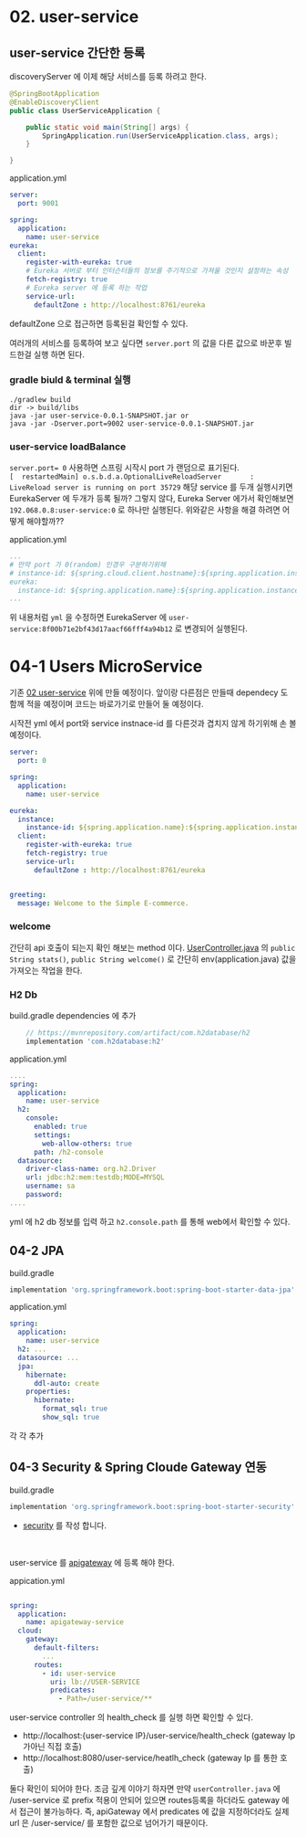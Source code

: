 # 02. user-service

## user-service 간단한 등록

discoveryServer 에 이제 해당 서비스를 등록 하려고 한다.

```java
@SpringBootApplication
@EnableDiscoveryClient
public class UserServiceApplication {

	public static void main(String[] args) {
		SpringApplication.run(UserServiceApplication.class, args);
	}

}
```

application.yml

``` yml
server:
  port: 9001

spring:
  application:
    name: user-service
eureka:
  client:
    register-with-eureka: true
    # Eureka 서버로 부터 인터슨터들의 정보를 주기적으로 가져울 것인지 설정하는 속성
    fetch-registry: true
    # Eureka server 에 등록 하는 작업
    service-url:
      defaultZone : http://localhost:8761/eureka
```

defaultZone 으로 접근하면 등록된걸 확인할 수 있다.

여러개의 서비스를 등록하여 보고 싶다면 ```server.port``` 의 값을 다른 값으로 바꾼후 빌드한걸 실행 하면 된다.

### gradle biuld & terminal 실행
```shell
./gradlew build
dir -> build/libs  
java -jar user-service-0.0.1-SNAPSHOT.jar or  
java -jar -Dserver.port=9002 user-service-0.0.1-SNAPSHOT.jar
```

### user-service loadBalance

```server.port= 0``` 사용하면 스프링 시작시 port 가 랜덤으로 표기된다.   
```[  restartedMain] o.s.b.d.a.OptionalLiveReloadServer       : LiveReload server is running on port 35729```
해당 service 를 두개 실행시키면 EurekaServer 에 두개가 등록 될까?
그렇지 않다, Eureka Server 에가서 확인해보면 ```192.068.0.8:user-service:0``` 로 하나만 실행된다.
위와같은 사항을 해결 하려면 어떻게 해야할까??

application.yml

```yml
...
# 만약 port 가 0(random) 인경우 구분하기위해
# instance-id: ${spring.cloud.client.hostname}:${spring.application.instance_id: {random.value}}
eureka:
  instance-id: ${spring.application.name}:${spring.application.instance_id:${random.value}}
...
```

위 내용처럼 ```yml``` 을 수정하면 EurekaServer 에 ```user-service:8f00b71e2bf43d17aacf66fff4a94b12``` 로 변경되어 실행된다.

# 04-1 Users MicroService

기존 [02 user-service](#02-user-service) 위에 만들 예정이다. 앞이랑 다른점은 만들때 dependecy 도 함께 적을 예정이며 코드는 바로가기로 만들어 둘 예정이다.

시작전 yml 에서 port와 service instnace-id 를 다른것과 겹치지 않게 하기위해 손 볼 예정이다.

``` yml
server:
  port: 0

spring:
  application:
    name: user-service

eureka:
  instance:
    instance-id: ${spring.application.name}:${spring.application.instance_id:${random.value}}
  client:
    register-with-eureka: true
    fetch-registry: true
    service-url:
      defaultZone : http://localhost:8761/eureka


greeting:
  message: Welcome to the Simple E-commerce.
```

### welcome

간단히 api 호출이 되는지 확인 해보는 method 이다. [UserController.java](./src/main/java/com/eureka/userservice/controller/UserController.java) 의 ```public String stats()```,
 ```public String welcome()``` 로 간단히 env(application.java) 값을 가져오는 작업을 한다.

### H2 Db

build.gradle dependencies 에 추가

```gradle 
	// https://mvnrepository.com/artifact/com.h2database/h2
	implementation 'com.h2database:h2'
```

application.yml

```yml
....
spring:
  application:
    name: user-service
  h2:
    console:
      enabled: true
      settings:
        web-allow-others: true
      path: /h2-console
  datasource:
    driver-class-name: org.h2.Driver
    url: jdbc:h2:mem:testdb;MODE=MYSQL
    username: sa
    password:
....
```

yml 에 h2 db 정보를 입력 하고 ```h2.console.path``` 를 통해 web에서 확인할 수 있다.

## 04-2 JPA

build.gradle

```gradle
implementation 'org.springframework.boot:spring-boot-starter-data-jpa'
```

application.yml

```yml
spring:
  application:
    name: user-service
  h2: ...
  datasource: ...
  jpa:
    hibernate:
      ddl-auto: create
    properties:
      hibernate:
        format_sql: true
        show_sql: true 
```
각 각 추가

## 04-3 Security & Spring Cloude Gateway 연동

build.gradle

```gradle
implementation 'org.springframework.boot:spring-boot-starter-security'
```

- [security](./src/main/java/com/eureka/userservice/security/) 를 작성 합니다.

<br>

user-service 를 [apigateway](/apigateway-service/src/main/resources/application.yml) 에 등록 해야 한다. 

appication.yml

```yml

spring:
  application:
    name: apigateway-service
  cloud:
    gateway:
      default-filters:
        ...
      routes:
        - id: user-service
          uri: lb://USER-SERVICE
          predicates:
            - Path=/user-service/**
```

user-service controller 의 health_check 를 실행 하면 확인할 수 있다.

- http://localhost:{user-service IP}/user-service/health_check (gateway Ip 가아닌 직접 호출)
- http://localhost:8080/user-service/heatlh_check (gateway Ip 를 통한 호출)

둘다 확인이 되어야 한다.
조금 깊게 이야기 하자면 만약 ```userController.java``` 에 /user-service 로 prefix 적용이 안되어 있으면 routes등록을 하더라도 gateway 에서 접근이 불가능하다. 즉, apiGateway 에서 predicates 에 값을 지정하더라도 실제 url 은 /user-service/ 를 포함한 값으로 넘어가기 때문이다.
